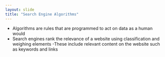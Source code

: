 ```yaml
---
layout: slide
title: "Search Engine Algorithms"
---
```

* Algorithms are rules that are programmed to act on data as a human would
* Search engines rank the relevance of a website using classification and weighing elements
-These include relevant content on the website such as keywords and links

